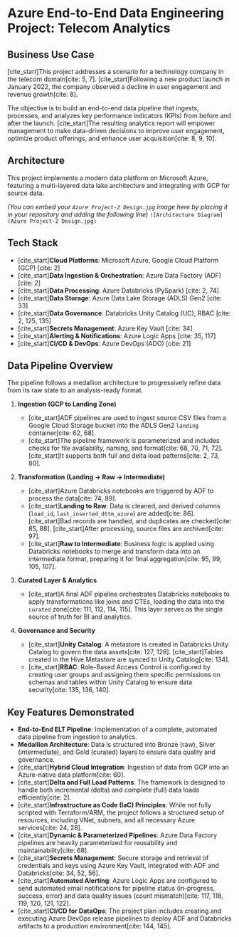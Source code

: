

# Azure End-to-End Data Engineering Project: Telecom Analytics

## Business Use Case

[cite_start]This project addresses a scenario for a technology company in the telecom domain[cite: 5, 7]. [cite_start]Following a new product launch in January 2022, the company observed a decline in user engagement and revenue growth[cite: 8].

The objective is to build an end-to-end data pipeline that ingests, processes, and analyzes key performance indicators (KPIs) from before and after the launch. [cite_start]The resulting analytics report will empower management to make data-driven decisions to improve user engagement, optimize product offerings, and enhance user acquisition[cite: 8, 9, 10].

## Architecture

This project implements a modern data platform on Microsoft Azure, featuring a multi-layered data lake architecture and integrating with GCP for source data.

*(You can embed your `Azure Project-2 Design.jpg` image here by placing it in your repository and adding the following line)*
`![Architecture Diagram](Azure Project-2 Design.jpg)`

## Tech Stack

* [cite_start]**Cloud Platforms**: Microsoft Azure, Google Cloud Platform (GCP) [cite: 2]
* [cite_start]**Data Ingestion & Orchestration**: Azure Data Factory (ADF) [cite: 2]
* [cite_start]**Data Processing**: Azure Databricks (PySpark) [cite: 2, 74]
* [cite_start]**Data Storage**: Azure Data Lake Storage (ADLS) Gen2 [cite: 33]
* [cite_start]**Data Governance**: Databricks Unity Catalog (UC), RBAC [cite: 2, 125, 135]
* [cite_start]**Secrets Management**: Azure Key Vault [cite: 34]
* [cite_start]**Alerting & Notifications**: Azure Logic Apps [cite: 35, 117]
* [cite_start]**CI/CD & DevOps**: Azure DevOps (ADO) [cite: 21]

## Data Pipeline Overview

The pipeline follows a medallion architecture to progressively refine data from its raw state to an analysis-ready format.

1.  **Ingestion (GCP to Landing Zone)**
    * [cite_start]ADF pipelines are used to ingest source CSV files from a Google Cloud Storage bucket into the ADLS Gen2 `landing` container[cite: 62, 68].
    * [cite_start]The pipeline framework is parameterized and includes checks for file availability, naming, and format[cite: 68, 70, 71, 72]. [cite_start]It supports both full and delta load patterns[cite: 2, 73, 80].

2.  **Transformation (Landing -> Raw -> Intermediate)**
    * [cite_start]Azure Databricks notebooks are triggered by ADF to process the data[cite: 74, 89].
    * [cite_start]**Landing to Raw**: Data is cleaned, and derived columns (`load_id`, `last_inserted_dttm_azure`) are added[cite: 86]. [cite_start]Bad records are handled, and duplicates are checked[cite: 85, 88]. [cite_start]After processing, source files are archived[cite: 97].
    * [cite_start]**Raw to Intermediate**: Business logic is applied using Databricks notebooks to merge and transform data into an intermediate format, preparing it for final aggregation[cite: 95, 99, 105, 107].

3.  **Curated Layer & Analytics**
    * [cite_start]A final ADF pipeline orchestrates Databricks notebooks to apply transformations like joins and CTEs, loading the data into the `curated` zone[cite: 111, 112, 114, 115]. This layer serves as the single source of truth for BI and analytics.

4.  **Governance and Security**
    * [cite_start]**Unity Catalog**: A metastore is created in Databricks Unity Catalog to govern the data assets[cite: 127, 128]. [cite_start]Tables created in the Hive Metastore are synced to Unity Catalog[cite: 134].
    * [cite_start]**RBAC**: Role-Based Access Control is configured by creating user groups and assigning them specific permissions on schemas and tables within Unity Catalog to ensure data security[cite: 135, 136, 140].

## Key Features Demonstrated

* **End-to-End ELT Pipeline**: Implementation of a complete, automated data pipeline from ingestion to analytics.
* **Medallion Architecture**: Data is structured into Bronze (raw), Silver (intermediate), and Gold (curated) layers to ensure data quality and governance.
* [cite_start]**Hybrid Cloud Integration**: Ingestion of data from GCP into an Azure-native data platform[cite: 60].
* [cite_start]**Delta and Full Load Patterns**: The framework is designed to handle both incremental (delta) and complete (full) data loads efficiently[cite: 2].
* [cite_start]**Infrastructure as Code (IaC) Principles**: While not fully scripted with Terraform/ARM, the project follows a structured setup of resources, including VNet, subnets, and all necessary Azure services[cite: 24, 28].
* [cite_start]**Dynamic & Parameterized Pipelines**: Azure Data Factory pipelines are heavily parameterized for reusability and maintainability[cite: 68].
* [cite_start]**Secrets Management**: Secure storage and retrieval of credentials and keys using Azure Key Vault, integrated with ADF and Databricks[cite: 34, 52, 56].
* [cite_start]**Automated Alerting**: Azure Logic Apps are configured to send automated email notifications for pipeline status (in-progress, success, error) and data quality issues (count mismatch)[cite: 117, 118, 119, 120, 121, 122].
* [cite_start]**CI/CD for DataOps**: The project plan includes creating and executing Azure DevOps release pipelines to deploy ADF and Databricks artifacts to a production environment[cite: 144, 145].

